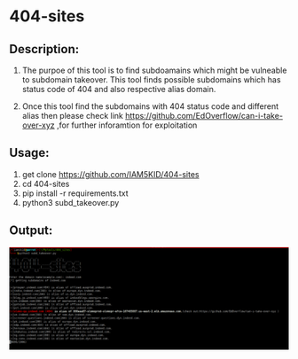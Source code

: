# 404-sites

## Description:
  1) The purpoe of this tool is to find subdoamains which  might be vulneable to subdomain takeover.
  This tool finds possible subdomains which has status code of 404 and also respective alias domain.
  
  2) Once this tool find the subdomains with 404 status code and different alias then please check link 
    https://github.com/EdOverflow/can-i-take-over-xyz ,for further inforamtion for exploitation
  
  
## Usage:
  1)  get clone https://github.com/IAM5KID/404-sites
  2)  cd 404-sites
  3)  pip install -r requirements.txt
  4)  python3 subd_takeover.py
 
## Output:
   ![](image/ss.png)
  
 
  
